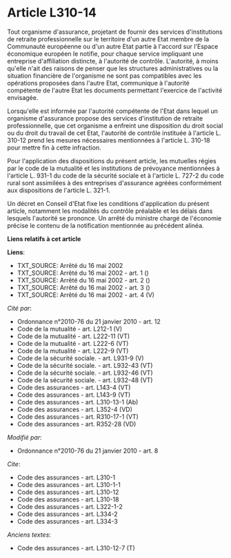 # Article L310-14

Tout organisme d'assurance, projetant de fournir des services d'institutions de retraite professionnelle sur le territoire
d'un autre Etat membre de la Communauté européenne ou d'un autre Etat partie à l'accord sur l'Espace économique européen le
notifie, pour chaque service impliquant une entreprise d'affiliation distincte, à l'autorité de contrôle. L'autorité, à moins
qu'elle n'ait des raisons de penser que les structures administratives ou la situation financière de l'organisme ne sont pas
compatibles avec les opérations proposées dans l'autre Etat, communique à l'autorité compétente de l'autre Etat les documents
permettant l'exercice de l'activité envisagée.

Lorsqu'elle est informée par l'autorité compétente de l'Etat dans lequel un organisme d'assurance propose des services
d'institution de retraite professionnelle, que cet organisme a enfreint une disposition du droit social ou du droit du
travail de cet Etat, l'autorité de contrôle instituée à l'article L. 310-12 prend les mesures nécessaires mentionnées à
l'article L. 310-18 pour mettre fin à cette infraction.

Pour l'application des dispositions du présent article, les mutuelles régies par le code de la mutualité et les institutions
de prévoyance mentionnées à l'article L. 931-1 du code de la sécurité sociale et à l'article L. 727-2 du code rural sont
assimilées à des entreprises d'assurance agréées conformément aux dispositions de l'article L. 321-1.

Un décret en Conseil d'Etat fixe les conditions d'application du présent article, notamment les modalités du contrôle
préalable et les délais dans lesquels l'autorité se prononce. Un arrêté du ministre chargé de l'économie précise le contenu
de la notification mentionnée au précédent alinéa.

**Liens relatifs à cet article**

**Liens**:

  - TXT_SOURCE: Arrêté du 16 mai 2002
  - TXT_SOURCE: Arrêté du 16 mai 2002 - art. 1 ()
  - TXT_SOURCE: Arrêté du 16 mai 2002 - art. 2 ()
  - TXT_SOURCE: Arrêté du 16 mai 2002 - art. 3 ()
  - TXT_SOURCE: Arrêté du 16 mai 2002 - art. 4 (V)

_Cité par_:

  - Ordonnance n°2010-76 du 21 janvier 2010 - art. 12
  - Code de la mutualité - art. L212-1 (V)
  - Code de la mutualité - art. L222-11 (VT)
  - Code de la mutualité - art. L222-6 (VT)
  - Code de la mutualité - art. L222-9 (VT)
  - Code de la sécurité sociale. - art. L931-9 (V)
  - Code de la sécurité sociale. - art. L932-43 (VT)
  - Code de la sécurité sociale. - art. L932-46 (VT)
  - Code de la sécurité sociale. - art. L932-48 (VT)
  - Code des assurances - art. L143-4 (VT)
  - Code des assurances - art. L143-9 (VT)
  - Code des assurances - art. L310-13-1 (Ab)
  - Code des assurances - art. L352-4 (VD)
  - Code des assurances - art. R310-17-1 (VT)
  - Code des assurances - art. R352-28 (VD)

_Modifié par_:

  - Ordonnance n°2010-76 du 21 janvier 2010 - art. 8

_Cite_:

  - Code des assurances - art. L310-1
  - Code des assurances - art. L310-1-1
  - Code des assurances - art. L310-12
  - Code des assurances - art. L310-18
  - Code des assurances - art. L322-1-2
  - Code des assurances - art. L334-2
  - Code des assurances - art. L334-3

_Anciens textes_:

  - Code des assurances - art. L310-12-7 (T)
